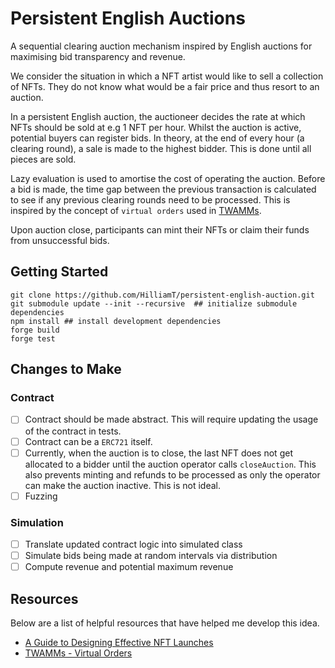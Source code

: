 # Persistent English Auctions

A sequential clearing auction mechanism inspired by English auctions for maximising bid transparency and revenue.

We consider the situation in which a NFT artist would like to sell a collection of NFTs. They do not know what would be a fair price and thus resort to an auction.

In a persistent English auction, the auctioneer decides the rate at which NFTs should be sold at e.g 1 NFT per hour. Whilst the auction is active, potential buyers can register bids. In theory, at the end of every hour (a clearing round), a sale is made to the highest bidder. This is done until all pieces are sold.

Lazy evaluation is used to amortise the cost of operating the auction. Before a bid is made, the time gap between the previous transaction is calculated to see if any previous clearing rounds need to be processed. This is inspired by the concept of `virtual orders` used in [TWAMMs](https://www.paradigm.xyz/2021/07/twamm#the-time-weighted-average-market-maker).

Upon auction close, participants can mint their NFTs or claim their funds from unsuccessful bids.

## Getting Started

```
git clone https://github.com/HilliamT/persistent-english-auction.git
git submodule update --init --recursive  ## initialize submodule dependencies
npm install ## install development dependencies
forge build
forge test
```
## Changes to Make

### Contract
- [ ] Contract should be made abstract. This will require updating the usage of the contract in tests.
- [ ] Contract can be a `ERC721` itself.
- [ ] Currently, when the auction is to close, the last NFT does not get allocated to a bidder until the auction operator calls `closeAuction`. This also prevents minting and refunds to be processed as only the operator can make the auction inactive. This is not ideal.
- [ ] Fuzzing
### Simulation
- [ ] Translate updated contract logic into simulated class
- [ ] Simulate bids being made at random intervals via distribution
- [ ] Compute revenue and potential maximum revenue

## Resources
Below are a list of helpful resources that have helped me develop this idea.

- [A Guide to Designing Effective NFT Launches](https://www.paradigm.xyz/2021/10/a-guide-to-designing-effective-nft-launches)
- [TWAMMs - Virtual Orders](https://www.paradigm.xyz/2021/07/twamm#the-time-weighted-average-market-maker)